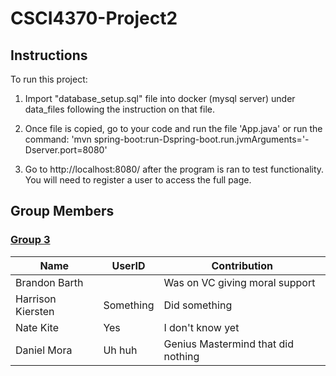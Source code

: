 # CSCI4370-Project2

## Instructions

To run this project:
1. Import "database_setup.sql" file into docker (mysql server) under data_files following the instruction on that file.

2. Once file is copied, go to your code and run the file 'App.java' or run the command:
   'mvn spring-boot:run-Dspring-boot.run.jvmArguments='-Dserver.port=8080'
   
3. Go to http://localhost:8080/ after the program is ran to test functionality. 
   You will need to register a user to access the full page.

## Group Members
### <ins>Group 3 </ins>

| Name | UserID | Contribution |
| ------------- | ------------- | ------------- |
|Brandon Barth | | Was on VC giving moral support |
|Harrison Kiersten | Something | Did something |
| Nate Kite | Yes | I don't know yet |
| Daniel Mora | Uh huh | Genius Mastermind that did nothing |
